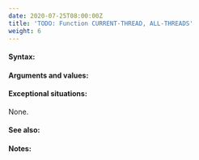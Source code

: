 ```yaml
---
date: 2020-07-25T08:00:00Z
title: 'TODO: Function CURRENT-THREAD, ALL-THREADS'
weight: 6
---
```


#### Syntax:

#### Arguments and values:

#### Exceptional situations:

None.

#### See also:

#### Notes:
